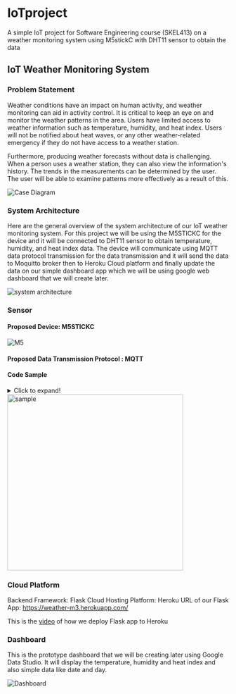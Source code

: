 # IoTproject
A simple IoT project for Software Engineering course (SKEL413) on a weather monitoring system using M5stickC with DHT11 sensor to obtain the data

## IoT Weather Monitoring System

### Problem Statement

Weather conditions have an impact on human activity, and weather monitoring can aid in activity control. It is critical to keep an eye on and monitor the weather patterns in the area. Users have limited access to weather information such as temperature, humidity, and heat index. Users will not be notified about  heat waves, or any other weather-related emergency if they do not have access to a weather station.

Furthermore, producing weather forecasts without data is challenging. When a person uses a weather station, they can also view the information's history. The trends in the measurements can be determined by the user. The user will be able to examine patterns more effectively as a result of this.

![Case Diagram](https://i.ibb.co/mt1dCW2/image1.jpg)

### System Architecture

Here are the general overview of the system architecture of our IoT weather monitoring system. For this project we will be using the M5STICKC for the device and it will be connected to DHT11 sensor to obtain temperature, humidity, and heat index data. The device will communicate using MQTT data protocol transmission for the data transmission and it will send the data to Moquitto broker then to Heroku Cloud platform and finally update the data on our simple dashboard app which we will be using google web dashboard that we will create later.

![system architecture](https://i.ibb.co/68TG5rx/Capture.jpg)

### Sensor

#### Proposed Device: M5STICKC

![M5](https://images-na.ssl-images-amazon.com/images/I/51ykxk9ZYoL.jpg)

#### Proposed Data Transmission Protocol : MQTT

#### Code Sample

<details>
  <summary>Click to expand!</summary>

```

#include "M5stickC.h"
#include "DHT.h"
#include <WiFi.h>
extern "C" {
  #include "freertos/FreeRTOS.h"
  #include "freertos/timers.h"
}
#include <AsyncMqttClient.h>

#define WIFI_SSID "REPLACE_WITH_YOUR_SSID"
#define WIFI_PASSWORD "REPLACE_WITH_YOUR_PASSWORD"

// Raspberry Pi Mosquitto MQTT Broker
#define MQTT_HOST IPAddress(192, 168, 1, XXX)
// For a cloud MQTT broker, type the domain name
//#define MQTT_HOST "example.com"
#define MQTT_PORT 1883

// Temperature MQTT Topics
#define MQTT_PUB_TEMP "esp32/dht/temperature"
#define MQTT_PUB_HUM  "esp32/dht/humidity"
#define MQTT_PUB_HI  "esp32/dht/heatindex"

// Digital pin connected to the DHT sensor
#define DHTPIN 26  

#define DHTTYPE DHT11   // DHT 11

// Initialize DHT sensor
DHT dht(DHTPIN, DHTTYPE);

// Variables to hold sensor readings
float t; //temperature
float h; //humidity
float hi; //heat index

AsyncMqttClient mqttClient;
TimerHandle_t mqttReconnectTimer;
TimerHandle_t wifiReconnectTimer;

unsigned long previousMillis = 0;   // Stores last time temperature was published
const long interval = 10000;        // Interval at which to publish sensor readings

void connectToWifi() {
  Serial.println("Connecting to Wi-Fi...");
  WiFi.begin(WIFI_SSID, WIFI_PASSWORD);
}

void connectToMqtt() {
  Serial.println("Connecting to MQTT...");
  mqttClient.connect();
}

void WiFiEvent(WiFiEvent_t event) {
  Serial.printf("[WiFi-event] event: %d\n", event);
  switch(event) {
    case SYSTEM_EVENT_STA_GOT_IP:
      Serial.println("WiFi connected");
      Serial.println("IP address: ");
      Serial.println(WiFi.localIP());
      connectToMqtt();
      break;
    case SYSTEM_EVENT_STA_DISCONNECTED:
      Serial.println("WiFi lost connection");
      xTimerStop(mqttReconnectTimer, 0); // ensure we don't reconnect to MQTT while reconnecting to Wi-Fi
      xTimerStart(wifiReconnectTimer, 0);
      break;
  }
}

void onMqttConnect(bool sessionPresent) {
  Serial.println("Connected to MQTT.");
  Serial.print("Session present: ");
  Serial.println(sessionPresent);
}

void onMqttDisconnect(AsyncMqttClientDisconnectReason reason) {
  Serial.println("Disconnected from MQTT.");
  if (WiFi.isConnected()) {
    xTimerStart(mqttReconnectTimer, 0);
  }
}

/*void onMqttSubscribe(uint16_t packetId, uint8_t qos) {
  Serial.println("Subscribe acknowledged.");
  Serial.print("  packetId: ");
  Serial.println(packetId);
  Serial.print("  qos: ");
  Serial.println(qos);
}
void onMqttUnsubscribe(uint16_t packetId) {
  Serial.println("Unsubscribe acknowledged.");
  Serial.print("  packetId: ");
  Serial.println(packetId);
}*/

void onMqttPublish(uint16_t packetId) {
  Serial.print("Publish acknowledged.");
  Serial.print("  packetId: ");
  Serial.println(packetId);
}

void setup() {

  M5.begin();
  M5.Lcd.setRotation(3);
  Serial.begin(9600);
  Serial.println("DHTxx test!");
  Serial.begin(115200);
  Serial.println();


  dht.begin();
  
  mqttReconnectTimer = xTimerCreate("mqttTimer", pdMS_TO_TICKS(2000), pdFALSE, (void*)0, reinterpret_cast<TimerCallbackFunction_t>(connectToMqtt));
  wifiReconnectTimer = xTimerCreate("wifiTimer", pdMS_TO_TICKS(2000), pdFALSE, (void*)0, reinterpret_cast<TimerCallbackFunction_t>(connectToWifi));

  WiFi.onEvent(WiFiEvent);

  mqttClient.onConnect(onMqttConnect);
  mqttClient.onDisconnect(onMqttDisconnect);
  //mqttClient.onSubscribe(onMqttSubscribe);
  //mqttClient.onUnsubscribe(onMqttUnsubscribe);
  mqttClient.onPublish(onMqttPublish);
  mqttClient.setServer(MQTT_HOST, MQTT_PORT);
  // If your broker requires authentication (username and password), set them below
  //mqttClient.setCredentials("REPlACE_WITH_YOUR_USER", "REPLACE_WITH_YOUR_PASSWORD");
  connectToWifi();
}

void loop() {
  unsigned long currentMillis = millis();
  // Every X number of seconds (interval = 10 seconds) 
  // it publishes a new MQTT message
  if (currentMillis - previousMillis >= interval) {
    // Save the last time a new reading was published
    previousMillis = currentMillis;
    M5.Lcd.fillScreen(TFT_GREY);
    // New DHT sensor readings
    h = dht.readHumidity();
    // Read temperature as Celsius (the default)
    t = dht.readTemperature();
    // Read temperature as Fahrenheit (isFahrenheit = true)
    f = dht.readTemperature(true);

    // Check if any reads failed and exit early (to try again).
    if (isnan(h) || isnan(t) || isnan(f)) {
      Serial.println(F("Failed to read from DHT sensor!"));
      return;
    }

    M5.Lcd.setCursor(0, 0, 2);
    M5.Lcd.setTextColor(TFT_WHITE,TFT_BLACK);
    M5.Lcd.setTextSize(1);
    // Compute heat index
    // Must send in temp in Fahrenheit!
    float hi = dht.computeHeatIndex(f, h);
    M5.Lcd.println("");
    
    M5.Lcd.print("Humidity: ");
    M5.Lcd.println(h);
    Serial.print("Humidity: ");
    Serial.print(h);
    Serial.print(" %\t");
    M5.Lcd.setTextColor(TFT_YELLOW,TFT_BLACK);
    M5.Lcd.setTextFont(2);
    M5.Lcd.print("Temperature: ");
    M5.Lcd.println(t);
    Serial.print("Temperature: ");
    Serial.print(t);
    Serial.print(" *C ");
    Serial.print(f);
    Serial.print(" *F\t");
    M5.Lcd.setTextColor(TFT_GREEN,TFT_BLACK);
    M5.Lcd.setTextFont(2);
    M5.Lcd.print("Heat index: ");
    M5.Lcd.println(hi);
    Serial.print("Heat index: ");
    Serial.print(hi);
    Serial.println(" *F");
    }
    
    // Publish an MQTT message on topic esp32/dht/temperature
    uint16_t packetIdPub1 = mqttClient.publish(MQTT_PUB_TEMP, 1, true, String(t).c_str());                            
    Serial.printf("Publishing on topic %s at QoS 1, packetId: %i", MQTT_PUB_TEMP, packetIdPub1);
    Serial.printf("Message: %.2f \n", t);

    // Publish an MQTT message on topic esp32/dht/humidity
    uint16_t packetIdPub2 = mqttClient.publish(MQTT_PUB_HUM, 1, true, String(h).c_str());                            
    Serial.printf("Publishing on topic %s at QoS 1, packetId %i: ", MQTT_PUB_HUM, packetIdPub2);
    Serial.printf("Message: %.2f \n", h);

    // Publish an MQTT message on topic esp32/dht/heatindex
    uint16_t packetIdPub3 = mqttClient.publish(MQTT_PUB_HI, 1, true, String(hi).c_str());                            
    Serial.printf("Publishing on topic %s at QoS 1, packetId %i: ", MQTT_PUB_HI, packetIdPub3);
    Serial.printf("Message: %.2f \n", hi);
  }
}

</p>

```
</details>
  
<img src="https://i.ibb.co/1m4fcFt/Whats-App-Image-2021-12-15-at-20-33-40.jpg" alt="sample" width="400"/> 
  
### Cloud Platform

Backend Framework: Flask
Cloud Hosting Platform: Heroku
URL of our Flask App: https://weather-m3.herokuapp.com/

This is the [video](https://www.youtube.com/watch?v=0j9s8jk-LtA&ab_channel=MOHDHAFEEZSHAHRIL) of how we deploy Flask app to Heroku

### Dashboard

This is the prototype dashboard that we will be creating later using Google Data Studio. It will display the temperature, humidity and heat index and also simple data like date and day.

![Dashboard](https://i.ibb.co/LSsG0yz/dashboard.jpg)
